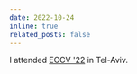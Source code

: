 ```yaml
---
date: 2022-10-24
inline: true
related_posts: false
---
```


I attended [ECCV '22](https://eccv2022.ecva.net/) in Tel-Aviv.
